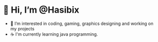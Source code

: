 # 👋 Hi, I’m @Hasibix
- 👀 I’m interested in coding, gaming, graphics designing and working on my projects
- ☕ I'm currently learning java programming.

<!---
Hasibix/Hasibix is a ✨ special ✨ repository because this `README.md` (this file) will appear on your GitHub profile.
You can click the Preview link to take a look at your changes.
--->
